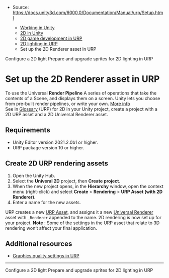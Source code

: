 * Source: https://docs.unity3d.com/6000.0/Documentation/Manual/urp/Setup.html

  * [Working in Unity](https://docs.unity3d.com/6000.0/Documentation/Manual/working-in-unity.html)
  * [2D in Unity](https://docs.unity3d.com/6000.0/Documentation/Manual/Unity2D.html)
  * [2D game development in URP](https://docs.unity3d.com/6000.0/Documentation/Manual/2d-urp-landing.html)
  * [2D lighting in URP](https://docs.unity3d.com/6000.0/Documentation/Manual/urp/2d-index.html)
  * Set up the 2D Renderer asset in URP


[](https://docs.unity3d.com/6000.0/Documentation/Manual/urp/2d-light-properties-explained.html)
Configure a 2D light
[](https://docs.unity3d.com/6000.0/Documentation/Manual/urp/PrepShader.html)
Prepare and upgrade sprites for 2D lighting in URP
# Set up the 2D Renderer asset in URP
To use the Universal **Render Pipeline** A series of operations that take the contents of a Scene, and displays them on a screen. Unity lets you choose from pre-built render pipelines, or write your own. [More info](https://docs.unity3d.com/6000.0/Documentation/Manual/render-pipelines.html)  
See in [Glossary](https://docs.unity3d.com/6000.0/Documentation/Manual/Glossary.html#Renderpipeline) (URP) for 2D in your Unity project, create a project with a 2D URP asset and a 2D Universal Renderer asset.
## Requirements
  * Unity Editor version 2021.2.0b1 or higher.
  * URP package version 10 or higher.


## Create 2D URP rendering assets
  1. Open the Unity Hub.
  2. Select the **Univeral 2D** project, then **Create project**.
  3. When the new project opens, in the **Hierarchy** window, open the context menu (right-click) and select **Create** > **Rendering** > **URP Asset (with 2D Renderer)**.
  4. Enter a name for the new assets.


URP creates a new [URP Asset](https://docs.unity3d.com/6000.0/Documentation/Manual/urp/universalrp-asset.html), and assigns it a new [Universal Renderer](https://docs.unity3d.com/6000.0/Documentation/Manual/urp/urp-universal-renderer.html) asset with `_Renderer` appended to the name. 
2D rendering is now set up for your project.
**Note** : Some of the settings in the URP asset that relate to 3D rendering won’t affect your final application.
## Additional resources
  * [Graphics quality settings in URP](https://docs.unity3d.com/6000.0/Documentation/Manual/urp/urp-quality-settings-landing.html)


* * *
[](https://docs.unity3d.com/6000.0/Documentation/Manual/urp/2d-light-properties-explained.html)
Configure a 2D light
[](https://docs.unity3d.com/6000.0/Documentation/Manual/urp/PrepShader.html)
Prepare and upgrade sprites for 2D lighting in URP
